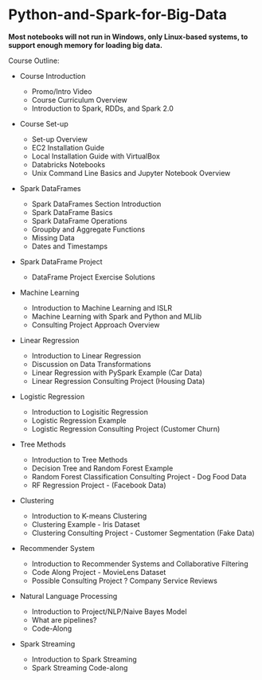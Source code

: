 # Python-and-Spark-for-Big-Data

**Most notebooks will not run in Windows, only Linux-based systems, to support enough memory for loading big data.** 

Course Outline:

* Course Introduction
    * Promo/Intro Video
    * Course Curriculum Overview
    * Introduction to Spark, RDDs, and Spark 2.0
    
* Course Set-up
    * Set-up Overview
    * EC2 Installation Guide
    * Local Installation Guide with VirtualBox
    * Databricks Notebooks
    * Unix Command Line Basics and Jupyter Notebook Overview
    
* Spark DataFrames
    * Spark DataFrames Section Introduction
    * Spark DataFrame Basics
    * Spark DataFrame Operations
    * Groupby and Aggregate Functions
    * Missing Data
    * Dates and Timestamps
    
* Spark DataFrame Project
    * DataFrame Project Exercise Solutions
    
* Machine Learning
    * Introduction to Machine Learning and ISLR
    * Machine Learning with Spark and Python and MLlib
    * Consulting Project Approach Overview
    
* Linear Regression
    * Introduction to Linear Regression 
    * Discussion on Data Transformations
    * Linear Regression with PySpark Example (Car Data)
    * Linear Regression Consulting Project (Housing Data)

* Logistic Regression
    * Introduction to Logisitic Regression 
    * Logistic Regression Example
    * Logistic Regression Consulting Project (Customer Churn)
    
* Tree Methods
    * Introduction to Tree Methods
    * Decision Tree and Random Forest Example
    * Random Forest Classification Consulting Project - Dog Food Data
    * RF Regression Project - (Facebook Data)
    
* Clustering
    * Introduction to K-means Clustering
    * Clustering Example - Iris Dataset
    * Clustering Consulting Project - Customer Segmentation (Fake Data)
    
* Recommender System
    * Introduction to Recommender Systems and Collaborative Filtering
    * Code Along Project - MovieLens Dataset
    * Possible Consulting Project ? Company Service Reviews
    
* Natural Language Processing
    * Introduction to Project/NLP/Naive Bayes Model
    * What are pipelines?
    * Code-Along
    
* Spark Streaming
    * Introduction to Spark Streaming 
    * Spark Streaming Code-along
 
    
    
    

 